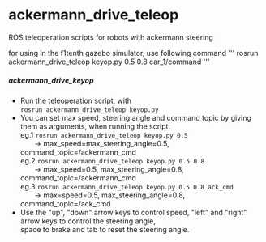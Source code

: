 # ackermann_drive_teleop
ROS teleoperation scripts for robots with ackermann steering

for using in the f1tenth gazebo simulator, use following command
'''
rosrun ackermann_drive_teleop keyop.py 0.5 0.8 car_1/command
'''

##### ackermann_drive_keyop
+ Run the teleoperation script, with  
`rosrun ackermann_drive_teleop keyop.py`  
+ You can set max speed, steering angle and command topic by giving them as arguments, when running the script.  
eg.1 `rosrun ackermann_drive_teleop keyop.py 0.5`  
&nbsp;&nbsp;&nbsp;&nbsp;&nbsp;&nbsp; -> max_speed=max_steering_angle=0.5, command_topic=/ackermann_cmd  
eg.2 `rosrun ackermann_drive_teleop keyop.py 0.5 0.8`  
&nbsp;&nbsp;&nbsp;&nbsp;&nbsp;&nbsp; ->  max_speed=0.5, max_steering_angle=0.8, command_topic=/ackermann_cmd  
eg.3 `rosrun ackermann_drive_teleop keyop.py 0.5 0.8 ack_cmd`  
&nbsp;&nbsp;&nbsp;&nbsp;&nbsp;&nbsp; ->  max=speed=0.5, max_steering_angle=0.8, command_topic=/ack_cmd  
+ Use the "up", "down" arrow keys to control speed, "left" and "right" arrow keys to control the steering angle,  
  space to brake and tab to reset the steering angle.  